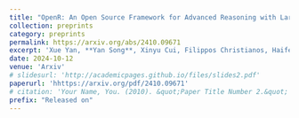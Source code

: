 ```yaml
---
title: "OpenR: An Open Source Framework for Advanced Reasoning with Large Language Models"
collection: preprints
category: preprints
permalink: https://arxiv.org/abs/2410.09671
excerpt: 'Xue Yan, **Yan Song**, Xinyu Cui, Filippos Christianos, Haifeng Zhang, David Henry Mguni, Jun Wang'
date: 2024-10-12
venue: 'Arxiv'
# slidesurl: 'http://academicpages.github.io/files/slides2.pdf'
paperurl: 'hhttps://arxiv.org/pdf/2410.09671'
# citation: 'Your Name, You. (2010). &quot;Paper Title Number 2.&quot; <i>Journal 1</i>. 1(2).'
prefix: "Released on"
---
```

